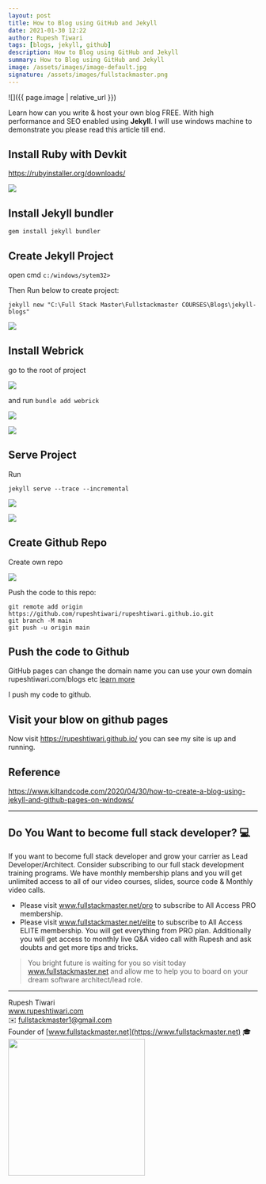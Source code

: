 ```yaml
---
layout: post
title: How to Blog using GitHub and Jekyll
date: 2021-01-30 12:22
author: Rupesh Tiwari
tags: [blogs, jekyll, github]
description: How to Blog using GitHub and Jekyll
summary: How to Blog using GitHub and Jekyll
image: /assets/images/image-default.jpg
signature: /assets/images/fullstackmaster.png
---
```


![]({{ page.image | relative_url }})

Learn how can you write & host your own blog FREE. With high performance and SEO enabled using **Jekyll**. I will use windows machine to demonstrate you please read this article till end.

## Install Ruby with Devkit

https://rubyinstaller.org/downloads/

![](https://i.imgur.com/ldk9724.png)

## Install Jekyll bundler

`gem install jekyll bundler`

## Create Jekyll Project

open cmd `c:/windows/sytem32>`

Then Run below to create project:

`jekyll new "C:\Full Stack Master\Fullstackmaster COURSES\Blogs\jekyll-blogs"`

![](https://i.imgur.com/EJW62B1.png)

## Install Webrick

go to the root of project

![](https://i.imgur.com/P6DonCd.png)

and run `bundle add webrick`

![](https://i.imgur.com/MYOmUVx.png)

![](https://i.imgur.com/tZsN6vu.png)

## Serve Project

Run

`jekyll serve --trace --incremental`

![](https://i.imgur.com/EoWhKK5.png)

![](https://i.imgur.com/UVBr3YH.png)

## Create Github Repo

Create own repo

![](https://i.imgur.com/usS9Z85.png)

Push the code to this repo:

```shell=
git remote add origin https://github.com/rupeshtiwari/rupeshtiwari.github.io.git
git branch -M main
git push -u origin main
```

## Push the code to Github

GitHub pages can change the domain name you can use your own domain rupeshtiwari.com/blogs etc [learn more](https://docs.github.com/en/github/working-with-github-pages/configuring-a-custom-domain-for-your-github-pages-site)

I push my code to github.

## Visit your blow on github pages

Now visit https://rupeshtiwari.github.io/ you can see my site is up and running.

## Reference

https://www.kiltandcode.com/2020/04/30/how-to-create-a-blog-using-jekyll-and-github-pages-on-windows/

---

## Do You Want to become full stack developer? 💻

If you want to become full stack developer and grow your carrier as Lead Developer/Architect. Consider subscribing to our full stack development training programs. We have monthly membership plans and you will get unlimited access to all of our video courses, slides, source code & Monthly video calls.

- Please visit www.fullstackmaster.net/pro to subscribe to All Access PRO membership.
- Please visit www.fullstackmaster.net/elite to subscribe to All Access ELITE membership. You will get everything from PRO plan. Additionally you will get access to monthly live Q&A video call with Rupesh and ask doubts and get more tips and tricks.

> You bright future is waiting for you so visit today www.fullstackmaster.net and allow me to help you to board on your dream software architect/lead role.

---



Rupesh Tiwari\
www.rupeshtiwari.com \
✉️ <fullstackmaster1@gmail.com> \
Founder of [www.fullstackmaster.net](https://www.fullstackmaster.net) 🎓 \
<img src="{{page.signature}}" width="276">

